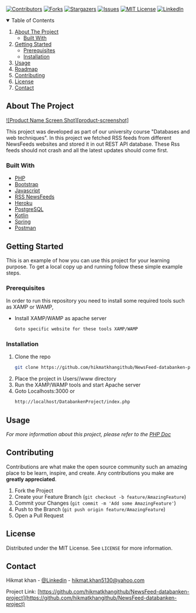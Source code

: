 
 

[![Contributors][contributors-shield]][contributors-url]
[![Forks][forks-shield]][forks-url]
[![Stargazers][stars-shield]][stars-url]
[![Issues][issues-shield]][issues-url]
[![MIT License][license-shield]][license-url]
[![LinkedIn][linkedin-shield]][linkedin-url]





<!-- TABLE OF CONTENTS -->
<details open="open">
  <summary>Table of Contents</summary>
  <ol>
    <li>
      <a href="#about-the-project">About The Project</a>
      <ul>
        <li><a href="#built-with">Built With</a></li>
      </ul>
    </li>
    <li>
      <a href="#getting-started">Getting Started</a>
      <ul>
        <li><a href="#prerequisites">Prerequisites</a></li>
        <li><a href="#installation">Installation</a></li>
      </ul>
    </li>
    <li><a href="#usage">Usage</a></li>
    <li><a href="#roadmap">Roadmap</a></li>
    <li><a href="#contributing">Contributing</a></li>
    <li><a href="#license">License</a></li>
    <li><a href="#contact">Contact</a></li>
   
  </ol>
</details>



<!-- ABOUT THE PROJECT -->
## About The Project

[![Product Name Screen Shot][product-screenshot]](https://example.com)

  This project was developed as part of our university course "Databases and web techniques". In this project we fetched RSS feeds from different NewsFeeds websites and stored it in out REST API database. These Rss feeds should not crash and all the latest updates should come first.


### Built With

* [PHP](https://www.php.net/)
* [Bootstrap](https://getbootstrap.com/docs/5.0/getting-started/introduction/)
* [Javascript](https://www.javascript.com/)
* [RSS NewsFeeds](https://blog.feedspot.com/world_news_rss_feeds/)
* [Heroku](https://www.heroku.com/)
* [PostgreSQL](https://www.postgresql.org/)
* [Kotlin](https://kotlinlang.org/)
* [Spring](https://spring.io/)
* [Postman](https://www.postman.com/)

<!-- GETTING STARTED -->
## Getting Started

This is an example of how you can use this project for your learning purpose.
To get a local copy up and running follow these simple example steps.

### Prerequisites

In order to run this repository you need to install some required tools such as XAMP or WAMP,
* Install XAMP/WAMP as apache server
  ```sh
  Goto specific website for these tools XAMP/WAMP
  ```

### Installation


1. Clone the repo
   ```sh
   git clone https://github.com/hikmatkhangithub/NewsFeed-databanken-project.git
   ```
2. Place the project in Users/<username>/www directory
3. Run the XAMP/WAMP tools and start Apache server
4. Goto Localhosts:3000 or
   ```sh
   http://localhost/DatabankenProject/index.php
   ```




<!-- USAGE EXAMPLES -->
## Usage


_For more information about this project, please refer to the [PHP Doc](https://www.php.net/)_


<!-- CONTRIBUTING -->
## Contributing

Contributions are what make the open source community such an amazing place to be learn, inspire, and create. Any contributions you make are **greatly appreciated**.

1. Fork the Project
2. Create your Feature Branch (`git checkout -b feature/AmazingFeature`)
3. Commit your Changes (`git commit -m 'Add some AmazingFeature'`)
4. Push to the Branch (`git push origin feature/AmazingFeature`)
5. Open a Pull Request



<!-- LICENSE -->
## License

Distributed under the MIT License. See `LICENSE` for more information.



<!-- CONTACT -->
## Contact

Hikmat khan - [@Linkedin](https://www.linkedin.com/in/hikmat-khan-34b773177/) - hikmat.khan5130@yahoo.com

Project Link: [https://github.com/hikmatkhangithub/NewsFeed-databanken-project](https://github.com/hikmatkhangithub/NewsFeed-databanken-project)



<!-- MARKDOWN LINKS & IMAGES -->
<!-- https://www.markdownguide.org/basic-syntax/#reference-style-links -->
[contributors-shield]: https://img.shields.io/github/contributors/hikmatkhangithub/NewsFeed-databanken-project.svg?style=for-the-badge
[contributors-url]:https://github.com/hikmatkhangithub/NewsFeed-databanken-project/graphs/contributors
[forks-shield]: https://img.shields.io/github/forks/hikmatkhangithub/NewsFeed-databanken-project.svg?style=for-the-badge
[forks-url]: https://github.com/hikmatkhangithub/NewsFeed-databanken-project/network/members
[stars-shield]: https://img.shields.io/github/stars/hikmatkhangithub/NewsFeed-databanken-project.svg?style=for-the-badge
[stars-url]: https://github.com/hikmatkhangithub/NewsFeed-databanken-project/stargazers
[issues-shield]: https://img.shields.io/github/issues/hikmatkhangithub/NewsFeed-databanken-project.svg?style=for-the-badge
[issues-url]: https://github.com/hikmatkhangithub/NewsFeed-databanken-project/issues
[license-shield]: https://img.shields.io/github/license/hikmatkhangithub/NewsFeed-databanken-project.svg?style=for-the-badge
[license-url]: https://github.com/hikmatkhangithub/NewsFeed-databanken-project/
[linkedin-shield]: https://img.shields.io/badge/-LinkedIn-black.svg?style=for-the-badge&logo=linkedin&colorB=555
[linkedin-url]: https://www.linkedin.com/in/hikmat-khan-34b773177/




